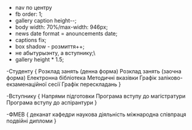 - nav по центру
- fb order: 1;
- gallery caption height--;
- body width: 70%/max-width: 946px;
- news date format = anouncements date;
- captions fix;
- box shadow - розмиття++;
- не абытурыэнту, а вступнику;\
- gallery height * 1.5;

-Студенту {
    Розклад занять (денна форма)
    Розклад занять (заочна форма)
    Електронна бібліотека
    Методичні вказівки
    Графік заліково-екзаменаційної сесії
    Графік перескладань
}

-Вступнику {
    Напрями підготовки
    Програма вступу до магістратури
    Програма вступу до аспірантури
}

-ФМЕВ {
    деканат
    кафедри
    наукова діяльність
    міжнародна співпраця
    подвійні дипломи
}
